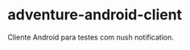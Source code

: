 adventure-android-client
========================

Cliente Android para testes com nush notification.
